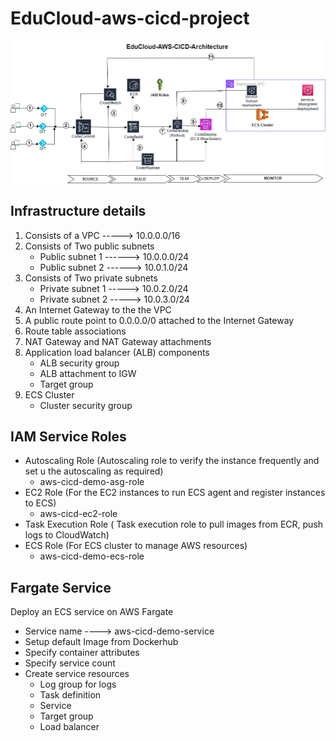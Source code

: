 # EduCloud-aws-cicd-project
![CI/CD Pipeline architecture](https://github.com/chianeng/EduCloud/blob/main/EduCloud-aws-cicd-demo.jpg)

## Infrastructure details
1. Consists of a VPC -----> 10.0.0.0/16
2. Consists of Two public subnets
    - Public subnet 1 ------> 10.0.0.0/24
    - Public subnet 2 ------> 10.0.1.0/24
3. Consists of Two private subnets
    - Private subnet 1 -----> 10.0.2.0/24
    - Private subnet 2 -----> 10.0.3.0/24
4. An Internet Gateway to the the VPC
5. A public route point to 0.0.0.0/0 attached to the Internet Gateway
6. Route table associations
7. NAT Gateway and NAT Gateway attachments
8. Application load balancer (ALB) components
    - ALB security group
    - ALB attachment to IGW
    - Target group
9. ECS Cluster
    - Cluster security group

## IAM Service Roles
- Autoscaling Role (Autoscaling role to verify the instance frequently and set u the autoscaling as required)
    - aws-cicd-demo-asg-role
- EC2 Role (For the EC2 instances to run ECS agent and register instances to ECS)
    - aws-cicd-ec2-role
- Task Execution Role ( Task execution role to pull images from ECR, push logs to CloudWatch)
- ECS Role (For ECS cluster to manage AWS resources)
    - aws-cicd-demo-ecs-role

## Fargate Service 
Deploy an ECS service on  AWS Fargate
- Service name ----> aws-cicd-demo-service
- Setup default Image from Dockerhub
- Specify container attributes
- Specify service count
- Create service resources
    - Log group for logs
    - Task definition
    - Service
    - Target group
    - Load balancer
